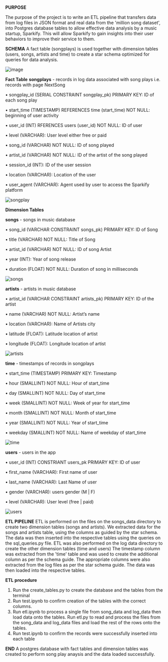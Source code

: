 
**PURPOSE**

The purpose of the project is to write an ETL pipeline that transfers data from log files in JSON format and real data from the 'million song dataset', into Postgres database tables to allow effective data analysis by a music startup, Sparkify. This will allow Sparkify to gain insights into their user behaviors to improve their service to them.

**SCHEMA**
A fact table (songplays) is used together with dimension tables (users, songs, artists and time) to create a star schema optimized for queries for data analysis.

![image](https://user-images.githubusercontent.com/116004104/197465221-4a14d0d6-bb2c-4aa0-9004-1db8d3d71363.png)



**Fact Table**
**songplays** - records in log data associated with song plays i.e. records with page NextSong

 •	songplay_id (SERIAL CONSTRAINT songplay_pk) PRIMARY KEY: ID of each song play
 
 •	start_time (TIMESTAMP) REFERENCES time (start_time) NOT NULL: beginning of user activity
 
 •	user_id (INT) RFERENCES users (user_id) NOT NULL: ID of user
 
 •	level (VARCHAR): User level either free or paid
 
 •	song_id (VARCHAR) NOT NULL: ID of song played

 •	artist_id (VARCHAR) NOT NULL: ID of the artist of the song played
 
 •	session_id (INT): ID of the user session
 
 •	location (VARCHAR): Location of the user
 
 •	user_agent (VARCHAR): Agent used by user to access the Sparkify platform
 

![songplay](https://user-images.githubusercontent.com/116004104/197466106-40891804-4c14-40d1-87f0-80cdbd96c588.png)

 
**Dimension Tables**

**songs** - songs in music database

 •	song_id (VARCHAR CONSTRAINT songs_pk) PRIMARY KEY: ID of Song

 •	title (VARCHAR) NOT NULL: Title of Song

 •	artist_id (VARCHAR) NOT NULL: ID of song Artist

 •	year (INT): Year of song release

 •	duration (FLOAT) NOT NULL: Duration of song in milliseconds

 
![songs](https://user-images.githubusercontent.com/116004104/197466129-a95aa62d-7568-4d90-805b-2cf0ccd0c219.png)



**artists** - artists in music database

 •	artist_id (VARCHAR CONSTRAINT artists_pk) PRIMARY KEY: ID of the artist

 •	name (VARCHAR) NOT NULL: Artist’s name

 •	location (VARCHAR): Name of Artists city

 •	latitude (FLOAT): Latitude location of artist

 •	longitude (FLOAT): Longitude location of artist

 
![artists](https://user-images.githubusercontent.com/116004104/197466159-dbd2d61c-482b-48a9-b84d-c3c84d89e33a.png)

**time** - timestamps of records in songplays 

 •	start_time (TIMESTAMP) PRIMARY KEY: Timestamp

 •	hour (SMALLINT) NOT NULL: Hour of start_time

 •	day (SMALLINT) NOT NULL: Day of start_time

 •	week (SMALLINT) NOT NULL: Week of year for start_time

 •	month (SMALLINT) NOT NULL: Month of start_time

 •	year (SMALLINT) NOT NULL: Year of start_time

 •	weekday (SMALLINT) NOT NULL: Name of weekday of start_time


 ![time](https://user-images.githubusercontent.com/116004104/197466190-c7dd5084-cef2-4beb-b580-6986cb02c029.png)

**users** - users in the app

 •	user_id (INT) CONSTRIANT users_pk PRIMARY KEY: ID of user

 •	first_name (VARCHAR): First name of user

 •	last_name (VARCHAR): Last Name of user

 •	gender (VARCHAR): users gender (M | F)

 •	level (VARCHAR): User level (free | paid)


 ![users](https://user-images.githubusercontent.com/116004104/197466204-b593d7c2-3425-4a6b-a649-ad7b292f4706.png)


**ETL PIPELINE**
ETL is performed on the files on the songs_data directory to create two dimension tables (songs and artists).
We extracted data for the songs and artists table, using the columns as guided by the star schema.
The data was then inserted into the respective tables using the queries on the sql_queries.py file.
ETL was also performed on the log data directory to create the other dimension tables (time and users)
The timestamp column was extracted from the 'time' table and was used to create the additional column as per the schema guide.
The appropriate columns were also extracted from the log files as per the star schema guide.
The data was then loaded into the respective tables.

**ETL procedure**
1. Run the create_tables.py to create the database and the tables from the terminal
2. Run test.ipynb to confirm creation of the tables with the correct columns.
3. Run etl.ipynb to process a single file from song_data and log_data then load data onto the tables. Run etl.py to read and process the files from the song_data and log_data files and load the rest of the rows onto the tables.
4. Run test.ipynb to confirm the records were successfully inserted into each table


**END**
A postgres database with fact tables and dimension tables was created to perform song play anaysis and the data loaded successfully.









